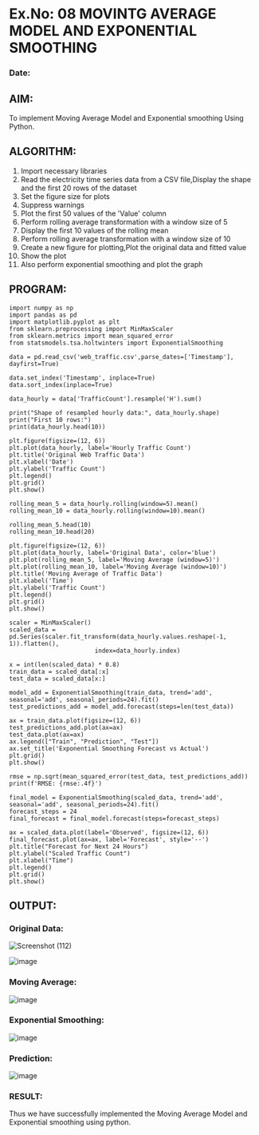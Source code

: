 # Ex.No: 08     MOVINTG AVERAGE MODEL AND EXPONENTIAL SMOOTHING
### Date: 

## AIM:
To implement Moving Average Model and Exponential smoothing Using Python.

## ALGORITHM:
1. Import necessary libraries
2. Read the electricity time series data from a CSV file,Display the shape and the first 20 rows of
the dataset
3. Set the figure size for plots
4. Suppress warnings
5. Plot the first 50 values of the 'Value' column
6. Perform rolling average transformation with a window size of 5
7. Display the first 10 values of the rolling mean
8. Perform rolling average transformation with a window size of 10
9. Create a new figure for plotting,Plot the original data and fitted value
10. Show the plot
11. Also perform exponential smoothing and plot the graph
 
## PROGRAM:

```
import numpy as np
import pandas as pd
import matplotlib.pyplot as plt
from sklearn.preprocessing import MinMaxScaler
from sklearn.metrics import mean_squared_error
from statsmodels.tsa.holtwinters import ExponentialSmoothing

data = pd.read_csv('web_traffic.csv',parse_dates=['Timestamp'], dayfirst=True)

data.set_index('Timestamp', inplace=True)
data.sort_index(inplace=True)

data_hourly = data['TrafficCount'].resample('H').sum()

print("Shape of resampled hourly data:", data_hourly.shape)
print("First 10 rows:")
print(data_hourly.head(10))

plt.figure(figsize=(12, 6))
plt.plot(data_hourly, label='Hourly Traffic Count')
plt.title('Original Web Traffic Data')
plt.xlabel('Date')
plt.ylabel('Traffic Count')
plt.legend()
plt.grid()
plt.show()

rolling_mean_5 = data_hourly.rolling(window=5).mean()
rolling_mean_10 = data_hourly.rolling(window=10).mean()

rolling_mean_5.head(10)
rolling_mean_10.head(20)

plt.figure(figsize=(12, 6))
plt.plot(data_hourly, label='Original Data', color='blue')
plt.plot(rolling_mean_5, label='Moving Average (window=5)')
plt.plot(rolling_mean_10, label='Moving Average (window=10)')
plt.title('Moving Average of Traffic Data')
plt.xlabel('Time')
plt.ylabel('Traffic Count')
plt.legend()
plt.grid()
plt.show()

scaler = MinMaxScaler()
scaled_data = pd.Series(scaler.fit_transform(data_hourly.values.reshape(-1, 1)).flatten(),
                        index=data_hourly.index)

x = int(len(scaled_data) * 0.8)
train_data = scaled_data[:x]
test_data = scaled_data[x:]

model_add = ExponentialSmoothing(train_data, trend='add', seasonal='add', seasonal_periods=24).fit()
test_predictions_add = model_add.forecast(steps=len(test_data))

ax = train_data.plot(figsize=(12, 6))
test_predictions_add.plot(ax=ax)
test_data.plot(ax=ax)
ax.legend(["Train", "Prediction", "Test"])
ax.set_title('Exponential Smoothing Forecast vs Actual')
plt.grid()
plt.show()

rmse = np.sqrt(mean_squared_error(test_data, test_predictions_add))
print(f'RMSE: {rmse:.4f}')

final_model = ExponentialSmoothing(scaled_data, trend='add', seasonal='add', seasonal_periods=24).fit()
forecast_steps = 24
final_forecast = final_model.forecast(steps=forecast_steps)

ax = scaled_data.plot(label='Observed', figsize=(12, 6))
final_forecast.plot(ax=ax, label='Forecast', style='--')
plt.title("Forecast for Next 24 Hours")
plt.ylabel("Scaled Traffic Count")
plt.xlabel("Time")
plt.legend()
plt.grid()
plt.show()
```

## OUTPUT:

### Original Data:
![Screenshot (112)](https://github.com/user-attachments/assets/e5e06f81-9b97-47dc-82df-66d616c00569)

![image](https://github.com/user-attachments/assets/4944dad9-36fe-47d3-94d8-27d5c82759f7)

### Moving Average:
![image](https://github.com/user-attachments/assets/e6bc6424-5e8f-4654-8807-a78cee7d44aa)

### Exponential Smoothing:
![image](https://github.com/user-attachments/assets/569f63c8-f7c1-4471-a52e-7003d3fcc617)

### Prediction:
![image](https://github.com/user-attachments/assets/f47923c3-9133-47ee-83e8-82992ee31626)

### RESULT:
Thus we have successfully implemented the Moving Average Model and Exponential smoothing using python.
